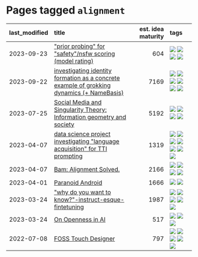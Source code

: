 # Pages tagged `alignment`

|last_modified|title|est. idea maturity|tags
|:---|:---|---:|:---|
|2023-09-23|["prior probing" for "safety"/nsfw scoring (model rating)](../prior_probing.md)|604|[![](https://img.shields.io/badge/tag-alignment-29349d)](../tags/alignment.md) [![](https://img.shields.io/badge/tag-experimental-d5ffe)](../tags/experimental.md) [![](https://img.shields.io/badge/tag-mechanistic_interpretability-8a140)](../tags/mechanistic_interpretability.md) [![](https://img.shields.io/badge/tag-wip-97a75e)](../tags/wip.md)|
|2023-09-22|[investigating identity formation as a concrete example of grokking dynamics (+ NameBasis)](../identity_grokking_dynamics.md)|7169|[![](https://img.shields.io/badge/tag-alignment-29349d)](../tags/alignment.md) [![](https://img.shields.io/badge/tag-experimental-d5ffe)](../tags/experimental.md) [![](https://img.shields.io/badge/tag-interpretability-b5ec2c)](../tags/interpretability.md) [![](https://img.shields.io/badge/tag-publication-e168be)](../tags/publication.md) [![](https://img.shields.io/badge/tag-safety-936135)](../tags/safety.md) [![](https://img.shields.io/badge/tag-wip-97a75e)](../tags/wip.md)|
|2023-07-25|[Social Media and Singularity Theory: Information geometry and society](../social_singularities.md)|5192|[![](https://img.shields.io/badge/tag-alignment-29349d)](../tags/alignment.md) [![](https://img.shields.io/badge/tag-information_geometry-4d5a4)](../tags/information_geometry.md) [![](https://img.shields.io/badge/tag-philosophy-e839f4)](../tags/philosophy.md) [![](https://img.shields.io/badge/tag-publication-e168be)](../tags/publication.md)|
|2023-04-07|[data science project investigating "language acquisition" for TTI prompting](../tti_language_aqcuisition.md)|1319|[![](https://img.shields.io/badge/tag-alignment-29349d)](../tags/alignment.md) [![](https://img.shields.io/badge/tag-dataset-683f3)](../tags/dataset.md) [![](https://img.shields.io/badge/tag-experimental-d5ffe)](../tags/experimental.md) [![](https://img.shields.io/badge/tag-prompting-96bcc)](../tags/prompting.md) [![](https://img.shields.io/badge/tag-publication-e168be)](../tags/publication.md) [![](https://img.shields.io/badge/tag-publicgood-e8ae48)](../tags/publicgood.md) [![](https://img.shields.io/badge/tag-stability-dd597e)](../tags/stability.md)|
|2023-04-07|[Bam: Alignment Solved.](../ezmode_alignment.md)|2166|[![](https://img.shields.io/badge/tag-alignment-29349d)](../tags/alignment.md) [![](https://img.shields.io/badge/tag-dataset-683f3)](../tags/dataset.md) [![](https://img.shields.io/badge/tag-experimental-d5ffe)](../tags/experimental.md) [![](https://img.shields.io/badge/tag-meta-77485f)](../tags/meta.md)|
|2023-04-01|[Paranoid Android](../paranoid-android.md)|1666|[![](https://img.shields.io/badge/tag-alignment-29349d)](../tags/alignment.md) [![](https://img.shields.io/badge/tag-experimental-d5ffe)](../tags/experimental.md)|
|2023-03-24|["why do you want to know?"-instruct-esque-fintetuning](../whydoyouwantoknow.md)|1987|[![](https://img.shields.io/badge/tag-aiethics-9a9fc4)](../tags/aiethics.md) [![](https://img.shields.io/badge/tag-alignment-29349d)](../tags/alignment.md) [![](https://img.shields.io/badge/tag-dialogue-82f6b0)](../tags/dialogue.md) [![](https://img.shields.io/badge/tag-models-7a169c)](../tags/models.md) [![](https://img.shields.io/badge/tag-wip-97a75e)](../tags/wip.md)|
|2023-03-24|[On Openness in AI](../on_openness_in_ai.md)|517|[![](https://img.shields.io/badge/tag-alignment-29349d)](../tags/alignment.md) [![](https://img.shields.io/badge/tag-publication-e168be)](../tags/publication.md) [![](https://img.shields.io/badge/tag-publicgood-e8ae48)](../tags/publicgood.md)|
|2022-07-08|[FOSS Touch Designer](../FOSS_touch_designer.md)|797|[![](https://img.shields.io/badge/tag-alignment-29349d)](../tags/alignment.md) [![](https://img.shields.io/badge/tag-animation-8fb3d)](../tags/animation.md) [![](https://img.shields.io/badge/tag-publicgood-e8ae48)](../tags/publicgood.md) [![](https://img.shields.io/badge/tag-tooling-496a1)](../tags/tooling.md) [![](https://img.shields.io/badge/tag-wip-97a75e)](../tags/wip.md)|